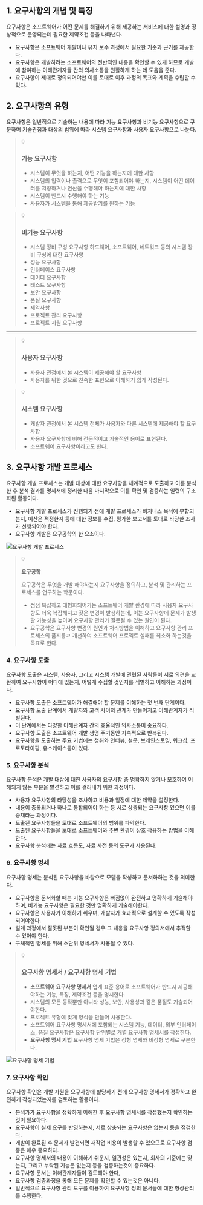 ## 1. 요구사항의 개념 및 특징

요구사항은 소프트웨어가 어떤 문제를 해결하기 위해 제공하는 서비스에 대한 설명과 정상적으로 운영되는데 필요한 제약조건 등을 나타낸다.

* 요구사항은 소프트웨어 개발이나 유지 보수 과정에서 필요한 기준과 근거를 제공한다.
* 요구사항은 개발하려는 소프트웨어의 전반적인 내용을 확인할 수 있게 하므로 개발에 참여하는 이해관계자들 간의 의사소통을 원활하게 하는 데 도움을 준다.
* 요구사항이 제대로 정의되어야만 이를 토대로 이후 과정의 목표와 계획을 수립할 수 있다.

## 2. 요구사항의 유형

요구사항은 일반적으로 기술하는 내용에 따라 기능 요구사항과 비기능 요구사항으로 구분하며 기술관점과 대상의 범위에 따라 시스템 요구사항과 사용자 요구사항으로 나눈다.

> 💡
>
> ### 기능 요구사항
>
> * 시스템이 무엇을 하는지, 어떤 기능을 하는지에 대한 사항
> * 시스템의 입력이나 출력으로 무엇이 포함되어야 하는지, 시스템이 어떤 데이터를 저장하거나 연산을 수행해야 하는지에 대한 사항
> * 시스템이 반드시 수행해야 하는 기능
> * 사용자가 시스템을 통해 제공받기를 원하는 기능

> 💡
>
> ### 비기능 요구사항
>
> * 시스템 장비 구성 요구사항
>   하드웨어, 소프트웨어, 네트워크 등의 시스템 장비 구성에 대한 요구사항
> * 성능 요구사항
> * 인터페이스 요구사항
> * 데이터 요구사항
> * 테스트 요구사항
> * 보안 요구사항
> * 품질 요구사항
> * 제약사항
> * 프로젝트 관리 요구사항
> * 프로젝트 지원 요구사항

---

> 💡
>
> ### 사용자 요구사항
>
> * 사용자 관점에서 본 시스템이 제공해야 할 요구사항
> * 사용자를 위한 것으로 친숙한 표현으로 이해하기 쉽게 작성된다.

> 💡
>
> ### 시스템 요구사항
>
> * 개발자 관점에서 본 시스템 전체가 사용자와 다른 시스템에 제공해야 할 요구사항
> * 사용자 요구사항에 비해 전문적이고 기술적인 용어로 표현된다.
> * 소프트웨어 요구사항이라고도 한다.

## 3. 요구사항 개발 프로세스

요구사항 개발 프로세스는 개발 대상에 대한 요구사항을 체계적으로 도출하고 이를 분석한 후 분석 결과를 명세서에 정리한 다음 마지막으로 이를 확인 및 검증하는 일련의 구조화된 활동이다.

* 요구사항 개발 프로세스가 진행되기 전에 개발 프로세스가 비지니스 목적에 부합되는지, 예산은 적정한지 등에 대한 정보를 수집, 평가한 보고서를 토대로 타당한 조사가 선행되어야 한다.
* 요구사항 개발은 요구공학의 한 요소이다.

![요구사항 개발 프로세스](https://velog.velcdn.com/images/tjdrjs0803/post/4dd06591-9cb7-428a-8482-7310507e9d0d/image.png)

> 💡
>
> **요구공학**
>
> 요구공학은 무엇을 개발 해야하는지 요구사항을 정의하고, 분석 및 관리하는 프로세스를 연구하는 학문이다.
>
> * 점점 복잡하고 대형화되어가는 소프트웨어 개발 환경에 따라 사용자 요구사항도 더욱 복잡해지고 잦은 변경이 발생하는데, 이는 요구사항에 문제가 발생할 가능성을 높이며 요구사항 관리가 잘못될 수 있는 원인이 된다.
> * 요구공학은 요구사항 변경의 원인과 처리방법을 이해하고 요구사항 관리 프로세스의 품지릉ㄹ 개선하여 소프트웨어 프로젝트 실패를 최소화 하는것을 목표로 한다.

### 4. 요구사항 도출

요구사항 도출은 시스템, 사용자, 그리고 시스템 개발에 관련된 사람들이 서로 의견을 교환하여 요구사항이 어디에 있는지, 어떻게 수집할 것인지를 식별하고 이해하는 과정이다.

* 요구사항 도출은 소프트웨어가 해결해야 할 문제를 이해하는 첫 번째 단계이다.
* 요구사항 도출 단계에서 개발자와 고객 사이의 관계가 만들어지고 이해관계자가 식별된다.
* 이 단계에서는 다양한 이해관계자 간의 효율적인 의사소통이 중요하다.
* 요구사항 도출은 소프트웨어 개발 생명 주기동안 지속적으로 반복된다.
* 요구사항을 도출하는 주요 기법에는 청취와 인터뷰, 설문, 브레인스토밍, 워크샵, 프로토타이핑, 유스케이스등이 있다.

### 5. 요구사항 분석

요구사항 분석은 개발 대상에 대한 사용자의 요구사항 중 명확하지 않거나 모호하여 이해되지 않는 부분을 발견하고 이를 걸러내기 위한 과정이다.

* 사용자 요구사항의 타당성을 조사하고 비용과 일정에 대한 제약을 설정한다.
* 내용이 중복되거나 하나로 통합되어야 하는 등 서로 상충되는 요구사항 있으면 이를 중재라는 과정이다.
* 도출된 요구사항들을 토대로 소프트웨어의 범위를 파악한다.
* 도출된 요구사항들을 토대로 소프트웨어와 주변 환경이 상호 작용하는 방법을 이해한다.
* 요구사항 분석에는 자료 흐름도, 자료 사전 등의 도구가 사용된다.

### 6. 요구사항 명세

요구사항 명세는 분석된 요구사항을 바탕으로 모델을 작성하고 문서화하는 것을 의미한다.

* 요구사항을 문서화할 때는 기능 요구사항은 빠짐없이 완전하고 명확하게 기술해야 하며, 비기능 요구사항은 필요한 것만 명확하게 기술해야한다.
* 요구사항은 사용자가 이해하기 쉬우며, 개발자가 효과적으로 설계할 수 있도록 작성되어야한다.
* 설계 과정에서 잘못된 부분이 확인될 경우 그 내용을 요구사항 정의서에서 추적할 수 있어야 한다.
* 구체적인 명세를 위해 소단위 명세서가 사용될 수 있다.

> 💡
>
> ### **요구사항 명세서 / 요구사항 명세 기법**
>
> * **소프트웨어 요구사항 명세서**
>   업계 표준 용어로 소프트웨어가 반드시 제공해야하는 기능, 특징, 제약조건 등을 명시한다.
> * 시스템의 모든 동작뿐만 아니라 성능, 보안, 사용성과 같은 품질도 기술되어야한다.
> * 프로젝트 유형에 맞게 양식을 만들어 사용한다.
> * 소프트웨어 요구사항 명세서에 포함되는 시스템 기능, 데이터, 외부 인터페이스, 품질 요구사항은 요구사항 단위별로 개별 요구사항 명세서를 작성한다.
> * **요구사항 명세 기법**
>   요구사항 명세 기법은 정형 명세와 비정형 명세로 구분한다.

![요구사항 명세 기법](https://velog.velcdn.com/images/sj_baek7373/post/47163bac-92a6-4439-8cfb-1353e576b5c6/image.png)

### 7. 요구사항 확인

요구사항 확인은 개발 자원을 요구사항에 할당하기 전에 요구사항 명세서가 정확하고 완전하게 작성되었는지를 검토하는 활동이다.

* 분석가가 요구사항을 정확하게 이해한 후 요구사항 명세서를 작성했는지 확인하는 것이 필요하다.
* 요구사항이 실제 요구를 반영하는지, 서로 상충되는 요구사항은 없는지 등을 점검한다.
* 개발이 완료된 후 문제가 발견되면 재작업 비용이 발생할 수 있으므로 요구사항 검증은 매우 중요하다.
* 요구사항 명세서의 내용이 이해하기 쉬운지, 일관성은 있는지, 회사의 기준에는 맞는지, 그리고 누락된 기능은 없는지 등을 검증하는것이 중요하다.
* 요구사항 문서는 이해관계자들이 검토해야 한다,
* 요구사항 검증과정을 통해 모든 문제를 확인할 수 있는것은 아니다.
* 일반적으로 요구사항 관리 도구를 이용하여 요구사항 정의 문서들에 대한 형상관리를 수행한다.
